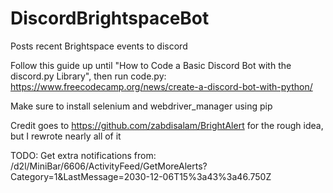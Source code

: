 # DiscordBrightspaceBot
Posts recent Brightspace events to discord

Follow this guide up until "How to Code a Basic Discord Bot with the discord.py Library", then run code.py:
https://www.freecodecamp.org/news/create-a-discord-bot-with-python/

Make sure to install selenium and webdriver_manager using pip


Credit goes to https://github.com/zabdisalam/BrightAlert for the rough idea, but I rewrote nearly all of it

TODO:
Get extra notifications from: /d2l/MiniBar/6606/ActivityFeed/GetMoreAlerts?Category=1&LastMessage=2030-12-06T15%3a43%3a46.750Z
